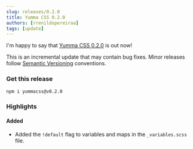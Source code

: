 ```yaml
---
slug: releases/0.2.0
title: Yumma CSS 0.2.0
authors: [rrenildopereiraa]
tags: [update]
---
```


I'm happy to say that [Yumma CSS 0.2.0](https://github.com/yumma-lib/yumma-css/releases/tag/v0.2.0) is out now!

This is an incremental update that may contain bug fixes. Minor releases follow [Semantic Versioning](https://docs.npmjs.com/about-semantic-versioning) conventions.

<!-- truncate -->

### Get this release

```bash
npm i yummacss@v0.2.0
```

### Highlights

#### Added
- Added the `!default` flag to variables and maps in the `_variables.scss` file.